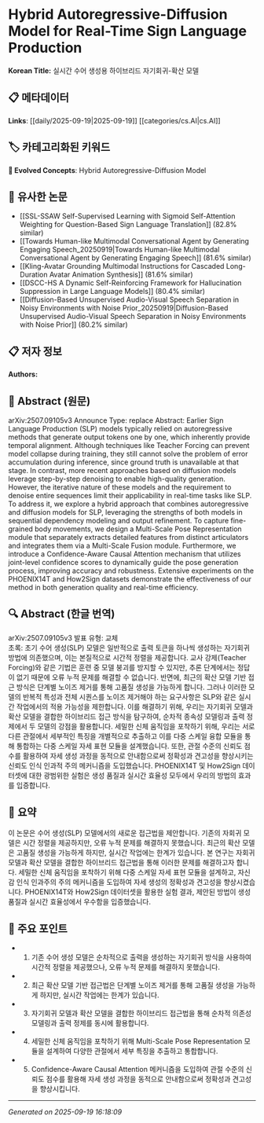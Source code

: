 
# Hybrid Autoregressive-Diffusion Model for Real-Time Sign Language Production

**Korean Title:** 실시간 수어 생성용 하이브리드 자기회귀-확산 모델

## 📋 메타데이터

**Links**: [[daily/2025-09-19|2025-09-19]] [[categories/cs.AI|cs.AI]]

## 🏷️ 카테고리화된 키워드
**🚀 Evolved Concepts**: Hybrid Autoregressive-Diffusion Model

## 🔗 유사한 논문
- [[SSL-SSAW Self-Supervised Learning with Sigmoid Self-Attention Weighting for Question-Based Sign Language Translation]] (82.8% similar)
- [[Towards Human-like Multimodal Conversational Agent by Generating Engaging Speech_20250919|Towards Human-like Multimodal Conversational Agent by Generating Engaging Speech]] (81.6% similar)
- [[Kling-Avatar Grounding Multimodal Instructions for Cascaded Long-Duration Avatar Animation Synthesis]] (81.6% similar)
- [[DSCC-HS A Dynamic Self-Reinforcing Framework for Hallucination Suppression in Large Language Models]] (80.4% similar)
- [[Diffusion-Based Unsupervised Audio-Visual Speech Separation in Noisy Environments with Noise Prior_20250919|Diffusion-Based Unsupervised Audio-Visual Speech Separation in Noisy Environments with Noise Prior]] (80.2% similar)

## 📋 저자 정보

**Authors:** 

## 📄 Abstract (원문)

arXiv:2507.09105v3 Announce Type: replace 
Abstract: Earlier Sign Language Production (SLP) models typically relied on autoregressive methods that generate output tokens one by one, which inherently provide temporal alignment. Although techniques like Teacher Forcing can prevent model collapse during training, they still cannot solve the problem of error accumulation during inference, since ground truth is unavailable at that stage. In contrast, more recent approaches based on diffusion models leverage step-by-step denoising to enable high-quality generation. However, the iterative nature of these models and the requirement to denoise entire sequences limit their applicability in real-time tasks like SLP. To address it, we explore a hybrid approach that combines autoregressive and diffusion models for SLP, leveraging the strengths of both models in sequential dependency modeling and output refinement. To capture fine-grained body movements, we design a Multi-Scale Pose Representation module that separately extracts detailed features from distinct articulators and integrates them via a Multi-Scale Fusion module. Furthermore, we introduce a Confidence-Aware Causal Attention mechanism that utilizes joint-level confidence scores to dynamically guide the pose generation process, improving accuracy and robustness. Extensive experiments on the PHOENIX14T and How2Sign datasets demonstrate the effectiveness of our method in both generation quality and real-time efficiency.

## 🔍 Abstract (한글 번역)

arXiv:2507.09105v3 발표 유형: 교체  
초록: 초기 수어 생성(SLP) 모델은 일반적으로 출력 토큰을 하나씩 생성하는 자기회귀 방법에 의존했으며, 이는 본질적으로 시간적 정렬을 제공합니다. 교사 강제(Teacher Forcing)와 같은 기법은 훈련 중 모델 붕괴를 방지할 수 있지만, 추론 단계에서는 정답이 없기 때문에 오류 누적 문제를 해결할 수 없습니다. 반면에, 최근의 확산 모델 기반 접근 방식은 단계별 노이즈 제거를 통해 고품질 생성을 가능하게 합니다. 그러나 이러한 모델의 반복적 특성과 전체 시퀀스를 노이즈 제거해야 하는 요구사항은 SLP와 같은 실시간 작업에서의 적용 가능성을 제한합니다. 이를 해결하기 위해, 우리는 자기회귀 모델과 확산 모델을 결합한 하이브리드 접근 방식을 탐구하여, 순차적 종속성 모델링과 출력 정제에서 두 모델의 강점을 활용합니다. 세밀한 신체 움직임을 포착하기 위해, 우리는 서로 다른 관절에서 세부적인 특징을 개별적으로 추출하고 이를 다중 스케일 융합 모듈을 통해 통합하는 다중 스케일 자세 표현 모듈을 설계했습니다. 또한, 관절 수준의 신뢰도 점수를 활용하여 자세 생성 과정을 동적으로 안내함으로써 정확성과 견고성을 향상시키는 신뢰도 인식 인과적 주의 메커니즘을 도입했습니다. PHOENIX14T 및 How2Sign 데이터셋에 대한 광범위한 실험은 생성 품질과 실시간 효율성 모두에서 우리의 방법의 효과를 입증합니다.

## 📝 요약

이 논문은 수어 생성(SLP) 모델에서의 새로운 접근법을 제안합니다. 기존의 자회귀 모델은 시간 정렬을 제공하지만, 오류 누적 문제를 해결하지 못했습니다. 최근의 확산 모델은 고품질 생성을 가능하게 하지만, 실시간 작업에는 한계가 있습니다. 본 연구는 자회귀 모델과 확산 모델을 결합한 하이브리드 접근법을 통해 이러한 문제를 해결하고자 합니다. 세밀한 신체 움직임을 포착하기 위해 다중 스케일 자세 표현 모듈을 설계하고, 자신감 인식 인과주의 주의 메커니즘을 도입하여 자세 생성의 정확성과 견고성을 향상시켰습니다. PHOENIX14T와 How2Sign 데이터셋을 활용한 실험 결과, 제안된 방법이 생성 품질과 실시간 효율성에서 우수함을 입증했습니다.

## 🎯 주요 포인트

- 1. 기존 수어 생성 모델은 순차적으로 출력을 생성하는 자기회귀 방식을 사용하여 시간적 정렬을 제공했으나, 오류 누적 문제를 해결하지 못했습니다.

- 2. 최근 확산 모델 기반 접근법은 단계별 노이즈 제거를 통해 고품질 생성을 가능하게 하지만, 실시간 작업에는 한계가 있습니다.

- 3. 자기회귀 모델과 확산 모델을 결합한 하이브리드 접근법을 통해 순차적 의존성 모델링과 출력 정제를 동시에 활용합니다.

- 4. 세밀한 신체 움직임을 포착하기 위해 Multi-Scale Pose Representation 모듈을 설계하여 다양한 관절에서 세부 특징을 추출하고 통합합니다.

- 5. Confidence-Aware Causal Attention 메커니즘을 도입하여 관절 수준의 신뢰도 점수를 활용해 자세 생성 과정을 동적으로 안내함으로써 정확성과 견고성을 향상시킵니다.

---

*Generated on 2025-09-19 16:18:09*